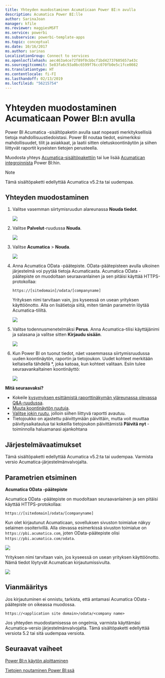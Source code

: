 ```yaml
---
title: Yhteyden muodostaminen Acumaticaan Power BI:n avulla
description: Acumatica Power BI:lle
author: SarinaJoan
manager: kfile
ms.reviewer: maggiesMSFT
ms.service: powerbi
ms.subservice: powerbi-template-apps
ms.topic: conceptual
ms.date: 10/16/2017
ms.author: sarinas
LocalizationGroup: Connect to services
ms.openlocfilehash: aec463a4ce72f89f0cbbcf1bd42737605657a43c
ms.sourcegitcommit: 5e83fa6c93a0bc6599f76cc070fb0e5c1fce0082
ms.translationtype: HT
ms.contentlocale: fi-FI
ms.lasthandoff: 02/13/2019
ms.locfileid: "56215754"
---
```

# <a name="connect-to-acumatica-with-power-bi"></a>Yhteyden muodostaminen Acumaticaan Power BI:n avulla
Power BI Acumatica -sisältöpaketin avulla saat nopeasti merkityksellisiä tietoja mahdollisuustiedoistasi. Power BI noutaa tiedot, esimerkiksi mahdollisuudet, tilit ja asiakkaat, ja laatii sitten oletuskoontinäytön ja siihen liittyvät raportit kyseisten tietojen perusteella.

Muodosta yhteys [Acumatica-sisältöpakettiin](https://app.powerbi.com/getdata/services/acumatica) tai lue lisää [Acumatican integroinnista](https://powerbi.microsoft.com/integrations/acumatica) Power BI:hin.

>[!NOTE]
>Tämä sisältöpaketti edellyttää Acumatica v5.2:ta tai uudempaa.

## <a name="how-to-connect"></a>Yhteyden muodostaminen
1. Valitse vasemman siirtymisruudun alareunassa **Nouda tiedot**.
   
   ![](media/service-connect-to-acumatica/getdata3.png)
2. Valitse **Palvelut**-ruudussa **Nouda**.
   
   ![](media/service-connect-to-acumatica/getdata2.png)
3. Valitse **Acumatica** \> **Nouda**.
   
   ![](media/service-connect-to-acumatica/acumatica.png)
4. Anna Acumatica OData -päätepiste. OData-päätepisteen avulla ulkoinen järjestelmä voi pyytää tietoja Acumaticasta. Acumatica OData -päätepiste on muodoltaan seuraavanlainen ja sen pitäisi käyttää HTTPS-protokollaa:
   
     `https://[sitedomain]/odata/[companyname]`
   
   Yrityksen nimi tarvitaan vain, jos kyseessä on usean yrityksen käyttöönotto. Alla on lisätietoja siitä, miten tämän parametrin löytää Acumatica-tililtä.
   
   ![](media/service-connect-to-acumatica/parameters.png)
5. Valitse todennusmenetelmäksi **Perus**. Anna Acumatica-tilisi käyttäjänimi ja salasana ja valitse sitten **Kirjaudu sisään**.
   
    ![](media/service-connect-to-acumatica/creds2.png)
6. Kun Power BI on tuonut tiedot, näet vasemmassa siirtymisruudussa uuden koontinäytön, raportin ja tietojoukon. Uudet kohteet merkitään keltaisella tähdellä \*, joka katoaa, kun kohteet valitaan. Esiin tulee seuraavankaltainen koontinäyttö:
   
    ![](media/service-connect-to-acumatica/dashboard.png)

**Mitä seuraavaksi?**

* Kokeile [kysymyksen esittämistä raporttinäkymän yläreunassa olevassa Q&A-ruudussa](consumer/end-user-q-and-a.md).
* [Muuta koontinäytön ruutuja](service-dashboard-edit-tile.md).
* [Valitse jokin ruutu](consumer/end-user-tiles.md), jolloin siihen liittyvä raportti avautuu.
* Tietojoukko on ajastettu päivittymään päivittäin, mutta voit muuttaa päivitysaikataulua tai kokeilla tietojoukon päivittämistä **Päivitä nyt** -toiminnolla haluamanasi ajankohtana

## <a name="system-requirements"></a>Järjestelmävaatimukset
Tämä sisältöpaketti edellyttää Acumatica v5.2:ta tai uudempaa. Varmista versio Acumatica-järjestelmänvalvojalta.

## <a name="finding-parameters"></a>Parametrien etsiminen
**Acumatica OData -päätepiste**

Acumatica OData -päätepiste on muodoltaan seuraavanlainen ja sen pitäisi käyttää HTTPS-protokollaa:

    https://[sitedomain]/odata/[companyname]

Kun olet kirjautunut Acumaticaan, sovelluksen sivuston toimialue näkyy selaimen osoiterivillä. Alla olevassa esimerkissä sivuston toimialue on `https://pbi.acumatica.com`, joten OData-päätepiste olisi `https://pbi.acumatica.com/odata`.

 ![](media/service-connect-to-acumatica/url.png)

Yrityksen nimi tarvitaan vain, jos kyseessä on usean yrityksen käyttöönotto. Nämä tiedot löytyvät Acumatican kirjautumissivulta.

![](media/service-connect-to-acumatica/signin2.png)

## <a name="troubleshooting"></a>Vianmääritys
Jos kirjautuminen ei onnistu, tarkista, että antamasi Acumatica OData -päätepiste on oikeassa muodossa.

    https://<application site domain>/odata/<company name>

Jos yhteyden muodostamisessa on ongelmia, varmista käyttämäsi Acumatica-versio järjestelmänvalvojalta. Tämä sisältöpaketti edellyttää versiota 5.2 tai sitä uudempaa versiota.

## <a name="next-steps"></a>Seuraavat vaiheet
[Power BI:n käytön aloittaminen](service-get-started.md)

[Tietojen noutaminen Power BI:ssä](service-get-data.md)


